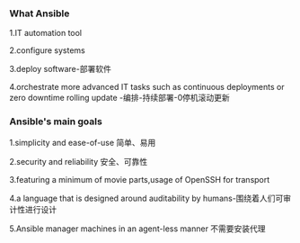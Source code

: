 ### What Ansible

1.IT automation tool

2.configure systems

3.deploy software-部署软件

4.orchestrate more advanced IT tasks such as continuous deployments or zero downtime rolling update -编排-持续部署-0停机滚动更新

### Ansible's main goals

1.simplicity and ease-of-use 简单、易用

2.security and reliability 安全、可靠性

3.featuring a minimum of movie parts,usage of OpenSSH for transport

4.a language that is designed around auditability by humans-围绕着人们可审计性进行设计

5.Ansible manager machines in an agent-less manner 不需要安装代理

